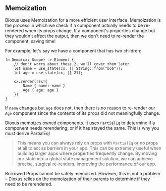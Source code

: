 ## Memoization

Dioxus uses Memoization for a more efficient user interface. Memoization is the process in which we check if a component actually needs to be re-rendered when its props change. If a component's properties change but they wouldn't affect the output, then we don't need to re-render the component, saving time!

For example, let's say we have a component that has two children:

```rust, no_run
fn Demo(cx: Scope) -> Element {
    // don't worry about these 2, we'll cover them later
    let name = use_state(cx, || String::from("bob"));
    let age = use_state(cx, || 21);

    cx.render(rsx!{
        Name { name: name }
        Age { age: age }
    })
}
```

If `name` changes but `age` does not, then there is no reason to re-render our `Age` component since the contents of its props did not meaningfully change.

Dioxus memoizes owned components. It uses `PartialEq` to determine if a component needs rerendering, or if it has stayed the same. This is why you must derive PartialEq!

> This means you can always rely on props with `PartialEq` or no props at all to act as barriers in your app. This can be extremely useful when building larger apps where properties frequently change. By moving our state into a global state management solution, we can achieve precise, surgical re-renders, improving the performance of our app.

Borrowed Props cannot be safely memoized. However, this is not a problem – Dioxus relies on the memoization of their parents to determine if they need to be rerendered.
